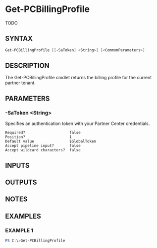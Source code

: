 # Get-PCBillingProfile

TODO

## SYNTAX

```powershell
Get-PCBillingProfile [[-SaToken] <String>] [<CommonParameters>]
```

## DESCRIPTION

The Get-PCBillingProfile cmdlet returns the billing profile for the current partner tenant.

## PARAMETERS

### -SaToken &lt;String&gt;

Specifies an authentication token with your Partner Center credentials.

```
Required?                    false
Position?                    1
Default value                $GlobalToken
Accept pipeline input?       false
Accept wildcard characters?  false
```

## INPUTS

## OUTPUTS

## NOTES

## EXAMPLES

### EXAMPLE 1

```powershell
PS C:\>Get-PCBillingProfile
```
